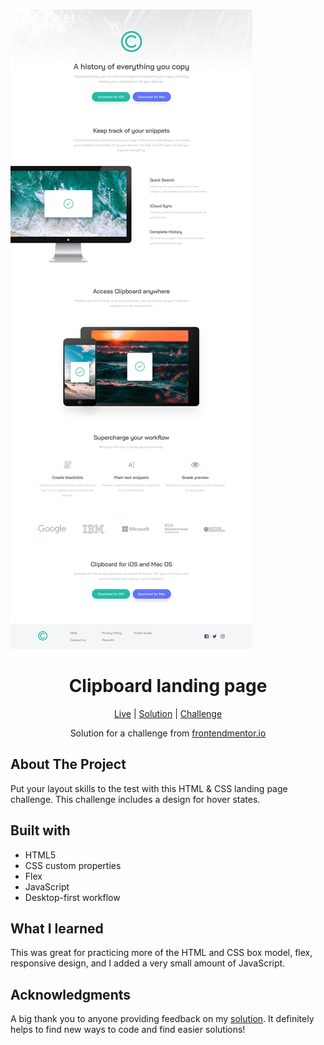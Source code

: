 ![Clipboard landing page](https://github.com/NathanRayM/Clipboard-landing-page/blob/main/desktop-design.jpg)

<h1 align="center">Clipboard landing page</h1>

<div align="center">

[Live](https://nathanraym.github.io/Clipboard-landing-page//)
| [Solution](https://github.com/NathanRayM/Clipboard-landing-page.git)
| [Challenge](https://www.frontendmentor.io/challenges/clipboard-landing-page-5cc9bccd6c4c91111378ecb9)

Solution for a challenge from [frontendmentor.io](https://www.frontendmentor.io/)

</div>

## About The Project

Put your layout skills to the test with this HTML & CSS landing page challenge. This challenge includes a design for hover states.

## Built with

- HTML5
- CSS custom properties
- Flex
- JavaScript
- Desktop-first workflow

## What I learned

This was great for practicing more of the HTML and CSS box model, flex, responsive design, and I added a very small amount of JavaScript.

## Acknowledgments

A big thank you to anyone providing feedback on my [solution](https://www.frontendmentor.io/solutions/clipboard-landing-page---using-responsive-html-css-and-a-little-js-5aeXQ4pTQU). It definitely helps to find new ways to code and find easier solutions!
